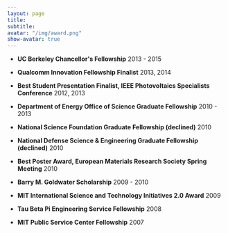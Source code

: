 ```yaml
---
layout: page
title: 
subtitle:
avatar: "/img/award.png"
show-avatar: true
---
```



- **UC Berkeley Chancellor's Fellowship** 2013 - 2015

- **Qualcomm Innovation Fellowship Finalist** 2013, 2014

- **Best Student Presentation Finalist, IEEE Photovoltaics Specialists Conference** 2012, 2013

- **Department of Energy Office of Science Graduate Fellowship** 2010 - 2013

- **National Science Foundation Graduate Fellowship (declined)** 2010

- **National Defense Science & Engineering Graduate Fellowship (declined)** 2010

- **Best Poster Award, European Materials Research Society Spring Meeting** 2010

- **Barry M. Goldwater Scholarship** 2009 - 2010

- **MIT International Science and Technology Initiatives 2.0 Award** 2009

- **Tau Beta Pi Engineering Service Fellowship** 2008

- **MIT Public Service Center Fellowship** 2007

	